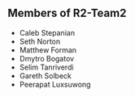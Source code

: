 ## Members of R2-Team2

- Caleb Stepanian
- Seth Norton
- Matthew Forman
- Dmytro Bogatov
- Selim Tanriverdi
- Gareth Solbeck
- Peerapat Luxsuwong

